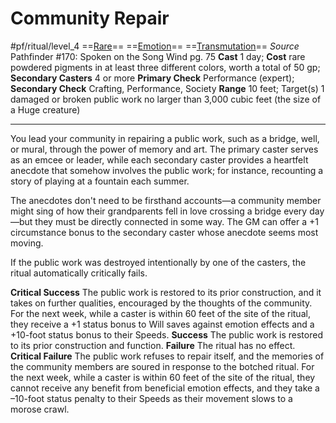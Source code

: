 # Community Repair
#pf/ritual/level_4
==[Rare](../../../Traits/Rare.md)== ==[Emotion](../../../Traits/Emotion.md)== ==[Transmutation](../../../Traits/Transmutation.md)==
*Source* Pathfinder #170: Spoken on the Song Wind pg. 75
**Cast** 1 day; **Cost** rare powdered pigments in at least three different colors, worth a total of 50 gp; **Secondary Casters** 4 or more
**Primary Check** Performance (expert); **Secondary Check** Crafting, Performance, Society
**Range** 10 feet; Target(s) 1 damaged or broken public work no larger than 3,000 cubic feet (the size of a Huge creature)

---
You lead your community in repairing a public work, such as a bridge, well, or mural, through the power of memory and art. The primary caster serves as an emcee or leader, while each secondary caster provides a heartfelt anecdote that somehow involves the public work; for instance, recounting a story of playing at a fountain each summer. 

The anecdotes don't need to be firsthand accounts—a community member might sing of how their grandparents fell in love crossing a bridge every day—but they must be directly connected in some way. The GM can offer a +1 circumstance bonus to the secondary caster whose anecdote seems most moving.

If the public work was destroyed intentionally by one of the casters, the ritual automatically critically fails.

**Critical Success** The public work is restored to its prior construction, and it takes on further qualities, encouraged by the thoughts of the community. For the next week, while a caster is within 60 feet of the site of the ritual, they receive a +1 status bonus to Will saves against emotion effects and a +10-foot status bonus to their Speeds.
**Success** The public work is restored to its prior construction and function.
**Failure** The ritual has no effect.
**Critical Failure** The public work refuses to repair itself, and the memories of the community members are soured in response to the botched ritual. For the next week, while a caster is within 60 feet of the site of the ritual, they cannot receive any benefit from beneficial emotion effects, and they take a –10-foot status penalty to their Speeds as their movement slows to a morose crawl.